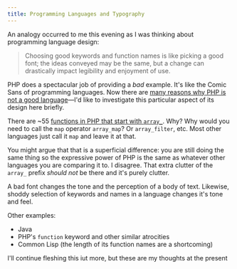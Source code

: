 ```yaml
---
title: Programming Languages and Typography
---
```


An analogy occurred to me this evening as I was thinking about programming language design:

> Choosing good keywords and function names is like picking a good font; the ideas conveyed may be the same, but a change can drastically impact legibility and enjoyment of use.

PHP does a spectacular job of providing a *bad* example. It's like the Comic Sans of programming languages. Now there are [many reasons why PHP is not a good language](https://eev.ee/blog/2012/04/09/php-a-fractal-of-bad-design/)—I'd like to investigate this particular aspect of its design here briefly.

There are ~55 [functions in PHP that start with `array_`](https://www.php.net/manual/en/ref.array.php). Why? Why would you need to call the `map` operator `array_map`? Or `array_filter`, etc. Most other languages just call it `map` and leave it at that.

You might argue that that is a superficial difference: you are still doing the same thing so the expressive power of PHP is the same as whatever other languages you are comparing it to. I disagree. That extra clutter of the `array_` prefix *should not* be there and it's purely clutter.

A bad font changes the tone and the perception of a body of text. Likewise, shoddy selection of keywords and names in a language changes it's tone and feel.

Other examples:

 - Java
 - PHP's `function` keyword and other similar atrocities
 - Common Lisp (the length of its function names are a shortcoming)

I'll continue fleshing this iut more, but these are my thoughts at the present